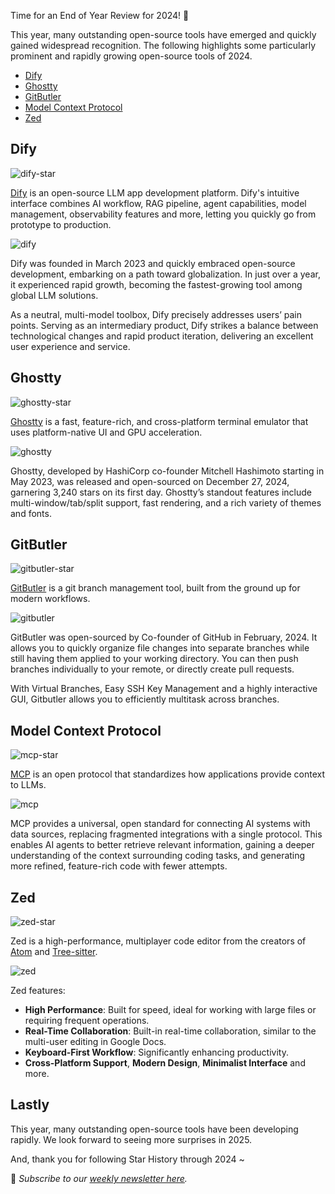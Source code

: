Time for an End of Year Review for 2024! 🎉

This year, many outstanding open-source tools have emerged and quickly gained widespread recognition. The following highlights some particularly prominent and rapidly growing open-source tools of 2024.

- [Dify](#dify)
- [Ghostty](#ghostty)
- [GitButler](#gitbutler)
- [Model Context Protocol](#model-context-protocol)
- [Zed](#zed)

## Dify

![dify-star](/assets/blog/best-of-2024/dify-star.webp)

[Dify](https://dify.ai/) is an open-source LLM app development platform. Dify's intuitive interface combines AI workflow, RAG pipeline, agent capabilities, model management, observability features and more, letting you quickly go from prototype to production.

![dify](/assets/blog/best-of-2024/dify.webp)

Dify was founded in March 2023 and quickly embraced open-source development, embarking on a path toward globalization. In just over a year, it experienced rapid growth, becoming the fastest-growing tool among global LLM solutions.

As a neutral, multi-model toolbox, Dify precisely addresses users’ pain points. Serving as an intermediary product, Dify strikes a balance between technological changes and rapid product iteration, delivering an excellent user experience and service.

## Ghostty

![ghostty-star](/assets/blog/best-of-2024/ghostty-star.webp)

[Ghostty](https://ghostty.org/) is a fast, feature-rich, and cross-platform terminal emulator that uses platform-native UI and GPU acceleration.

![ghostty](/assets/blog/best-of-2024/ghostty.webp)

Ghostty, developed by HashiCorp co-founder Mitchell Hashimoto starting in May 2023, was released and open-sourced on December 27, 2024, garnering 3,240 stars on its first day. Ghostty’s standout features include multi-window/tab/split support, fast rendering, and a rich variety of themes and fonts.

## GitButler

![gitbutler-star](/assets/blog/best-of-2024/gitbutler-star.webp)

[GitButler](https://gitbutler.com/) is a git branch management tool, built from the ground up for modern workflows.

![gitbutler](/assets/blog/best-of-2024/gitbutler.webp)

GitButler was open-sourced by Co-founder of GitHub in February, 2024. It allows you to quickly organize file changes into separate branches while still having them applied to your working directory. You can then push branches individually to your remote, or directly create pull requests.

With Virtual Branches, Easy SSH Key Management and a highly interactive GUI, Gitbutler allows you to efficiently multitask across branches.

## Model Context Protocol

![mcp-star](/assets/blog/best-of-2024/mcp-star.webp)

[MCP](https://modelcontextprotocol.io/) is an open protocol that standardizes how applications provide context to LLMs.

![mcp](/assets/blog/best-of-2024/mcp.webp)

MCP provides a universal, open standard for connecting AI systems with data sources, replacing fragmented integrations with a single protocol. This enables AI agents to better retrieve relevant information, gaining a deeper understanding of the context surrounding coding tasks, and generating more refined, feature-rich code with fewer attempts.

## Zed

![zed-star](/assets/blog/best-of-2024/zed-star.webp)

Zed is a high-performance, multiplayer code editor from the creators of [Atom](https://github.com/atom/atom) and [Tree-sitter](https://github.com/tree-sitter/tree-sitter).

![zed](/assets/blog/best-of-2024/zed.webp)

Zed features:

- **High Performance**:
    Built for speed, ideal for working with large files or requiring frequent operations.
- **Real-Time Collaboration**:
    Built-in real-time collaboration, similar to the multi-user editing in Google Docs.
- **Keyboard-First Workflow**:
    Significantly enhancing productivity.
- **Cross-Platform Support**, **Modern Design**, **Minimalist Interface** and more.

## Lastly

This year, many outstanding open-source tools have been developing rapidly. We look forward to seeing more surprises in 2025.

And, thank you for following Star History through 2024 ~

📧 *Subscribe to our [weekly newsletter here](https://star-history.beehiiv.com/subscribe).*